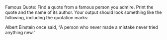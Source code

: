 Famous Quote: Find a quote from a famous person you admire. 
Print the quote and the name of its author. Your output should look something like the following, including the quotation marks:

Albert Einstein once said, “A person who never made a mistake never tried anything new.”